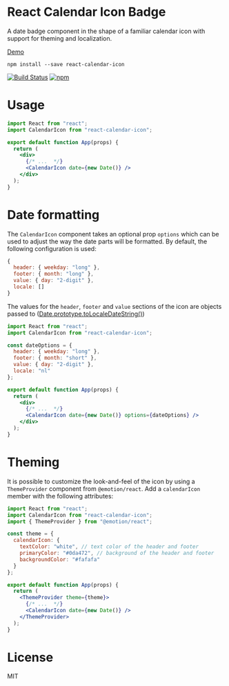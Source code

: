 # React Calendar Icon Badge

A date badge component in the shape of a familiar calendar icon with support for theming and localization.


[Demo](https://kkostov.github.io/react-calendar-icon/demo/build/)

```
npm install --save react-calendar-icon
```

[![Build Status](https://travis-ci.org/kkostov/react-calendar-icon.svg?branch=master)](https://travis-ci.org/kkostov/react-calendar-icon)
[![npm](https://img.shields.io/npm/v/react-calendar-icon.svg)](https://www.npmjs.com/package/react-calendar-icon)


# Usage

```jsx
import React from "react";
import CalendarIcon from "react-calendar-icon";

export default function App(props) {
  return (
    <div>
      {/* ...  */}
      <CalendarIcon date={new Date()} />
    </div>
  );
}
```

# Date formatting

The `CalendarIcon` component takes an optional prop `options` which can be used to adjust the way the date parts will be formatted. By default, the following configuration is used:

```js
{
  header: { weekday: "long" },
  footer: { month: "long" },
  value: { day: "2-digit" },
  locale: []
}
```

The values for the `header`, `footer` and `value` sections of the icon are objects passed to ([Date.prototype.toLocaleDateString()](https://developer.mozilla.org/en-US/docs/Web/JavaScript/Reference/Global_Objects/Date/toLocaleDateString))


```jsx
import React from "react";
import CalendarIcon from "react-calendar-icon";

const dateOptions = {
  header: { weekday: "long" },
  footer: { month: "short" },
  value: { day: "2-digit" },
  locale: "nl"
};

export default function App(props) {
  return (
    <div>
      {/* ...  */}
      <CalendarIcon date={new Date()} options={dateOptions} />
    </div>
  );
}
```

# Theming

It is possible to customize the look-and-feel of the icon by using a `ThemeProvider` component from `@emotion/react`. Add a `calendarIcon` member with the following attributes:

```jsx
import React from "react";
import CalendarIcon from "react-calendar-icon";
import { ThemeProvider } from "@emotion/react";

const theme = {
  calendarIcon: {
    textColor: "white", // text color of the header and footer
    primaryColor: "#0da472", // background of the header and footer
    backgroundColor: "#fafafa"
  }
};

export default function App(props) {
  return (
    <ThemeProvider theme={theme}>
      {/* ...  */}
      <CalendarIcon date={new Date()} />
    </ThemeProvider>
  );
}
```

# License

MIT
